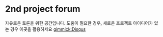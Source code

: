 # 2nd project forum
자유로운 토론을 위한 공간입니다.
도움이 필요한 경우, 새로운 프로젝트 아이디어가 있는 경우 이곳을 활용하세요
[gimmick:Disqus](2ndproj)
